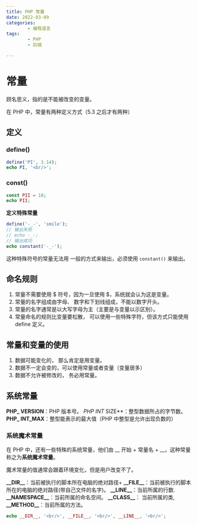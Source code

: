 ```yaml
---
title: PHP 常量
date: 2022-03-09
categories:
        - 编程语言
tags:
        - PHP
        - 后端

---
```


# 常量

顾名思义，指的是不能被改变的变量。

在 PHP 中，常量有两种定义方式（5.3 之后才有两种）

## 定义

### define()

```php
define('PI', 3.14);
echo PI, '<br/>';
```

### const()

```php
const PII = 18;
echo PII;
```

**定义特殊常量**

```php
define('-_-', 'smile');
// 输出失败
// echo -_-;
// 输出成功
echo constant('-_-');
```

这种特殊符号的常量无法用 一般的方式来输出，必须使用 `constant()` 来输出。

## 命名规则

1. 常量不需要使用 $ 符号，因为一旦使用 $，系统就会认为这是变量。
2. 常量的名字组成由字母、 数字和下划线组成，不能以数字开头。
3. 常量的名字通常是以大写字母为主（主要是与变量以示区别）。
4. 常量命名的规则比变量要松散， 可以使用一些特殊字符，但该方式只能使用 define 定义。

## 常量和变量的使用

1. 数据可能变化的， 那么肯定是用变量。
2. 数据不一定会变的，可以使用常量或者变量（变量居多）
3. 数据不允许被修改的， 务必用常量。

## 系统常量

**PHP\_ VERSION**：PHP 版本号。
**PHP* INT* SIZE**：整型数据所占的字节数。
**PHP\_ INT_MAX**：整型能表示的最大值（PHP 中整型是允许出现负数的）

### 系统魔术常量

在 PHP 中，还有一些特殊的系统常量，他们由 \_\_ 开始 + 常量名 + \_\_，这种常量称之为**系统魔术常量**。

魔术常量的值通常会跟着环境变化，但是用户改变不了。

**\_\_DIR\_\_**：当前被执行的脚本所在电脑的绝对路径+
**\_\_FILE\_\_**：当前被执行的脚本所在的电脑的绝对路径(带自己文件的名字)。
**\_\_LINE\_\_**：当前所属的行数.
**\_\_NAMESPACE\_\_**：当前所属的命名空间。
**\_\_CLASS\_\_**： 当前所属的类,
**\_\_METHOD\_\_**：当前所属的方法。

```php
echo __DIR__, '<br/>', __FILE__, '<br/>', __LINE__, '<br/>';
```

